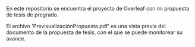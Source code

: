 En este repositorio se encuentra el proyecto de Overleaf con mi propuesta de tesis de pregrado.

El archivo 'PrevisualizaciónPropuesta.pdf' es una vista previa del documento de la propuesta de tesis, con el que se puede monitorear su avance.
